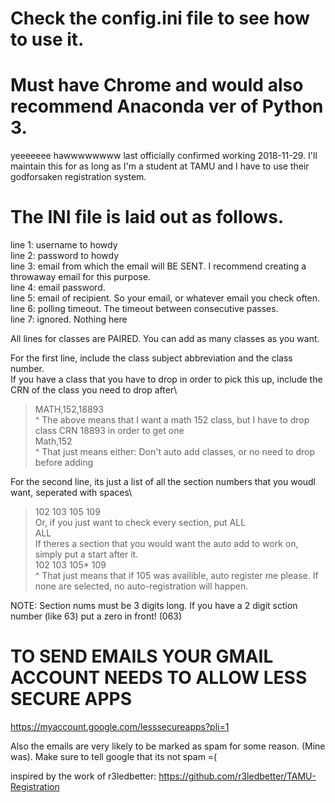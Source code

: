 # Check the config.ini file to see how to use it.
# Must have Chrome and would also recommend Anaconda ver of Python 3.

yeeeeeee hawwwwwwww
last officially confirmed working 2018-11-29.
I'll maintain this for as long as I'm a student at TAMU and I have to use their godforsaken registration system.

# The INI file is laid out as follows.
line 1: username to howdy\
line 2: password to howdy\
line 3: email from which the email will BE SENT. I recommend creating a throwaway email for this purpose.\
line 4: email password.\
line 5: email of recipient. So your email, or whatever email you check often.\
line 6: polling timeout. The timeout between consecutive passes.\
line 7: ignored. Nothing here

All lines for classes are PAIRED.
You can add as many classes as you want.

For the first line, include the class subject abbreviation and the class number.\
If you have a class that you have to drop in order to pick this up, include the CRN of the class you need to drop after\
>MATH,152,18893\
^ The above means that I want a math 152 class, but I have to drop class CRN 18893 in order to get one\
>Math,152\
^ That just means either: Don't auto add classes, or no need to drop before adding

For the second line, its just a list of all the section numbers that you woudl want, seperated with spaces\
>102 103 105 109\
Or, if you just want to check every section, put ALL\
>ALL\
If theres a section that you would want the auto add to work on, simply put a start after it.\
>102 103 105* 109\
^ That just means that if 105 was availible, auto register me please. If none are selected, no auto-registration will happen.

NOTE: Section nums must be 3 digits long. If you have a 2 digit sction number (like 63) put a zero in front! (063)




# TO SEND EMAILS YOUR GMAIL ACCOUNT NEEDS TO ALLOW LESS SECURE APPS
https://myaccount.google.com/lesssecureapps?pli=1

Also the emails are very likely to be marked as spam for some reason. (Mine was). Make sure to tell google that its not spam =(




inspired by the work of r3ledbetter: https://github.com/r3ledbetter/TAMU-Registration